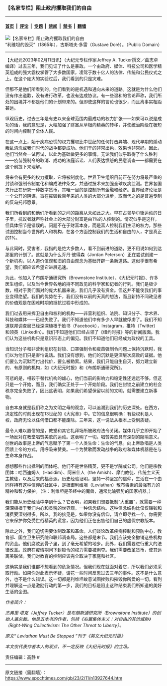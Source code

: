 ### 【名家专栏】阻止政府攫取我们的自由

---

#### [首页](../../../..?n13927644) &nbsp;|&nbsp; [评论](../../../../../epoch-comment?n13927644) &nbsp;|&nbsp; [专题](../../../../../epoch-special?n13927644) &nbsp;|&nbsp; [禁闻](../../../../../epoch-news?n13927644) &nbsp;|&nbsp; [禁书](../../../../../books?n13927644) &nbsp;|&nbsp; [翻墙](https://github.com/gfw-breaker/nogfw/blob/master/README.md?n13927644)


<div><img alt="【名家专栏】阻止政府攫取我们的自由" class="attachment-djy_600_400 size-djy_600_400 wp-post-image" src="https://i.epochtimes.com/assets/uploads/2023/02/id13927646-Destruction-of-Leviathan-700x420-600x400.jpg"/>
<div class="caption">
 “利维坦的毁灭”（1865年），古斯塔夫·多雷（Gustave Doré）。（Public Domain）
</div></div><hr/><div class="post_content" id="artbody" itemprop="articleBody">
 <!-- article content begin -->
 <p>
  【大纪元2023年02月11日讯】（大纪元专栏作家Jeffrey A. Tucker撰文／曲志卓编译）过去三年，我们见证了什么是暴政。一个由政府、媒体、科技公司和医学精英组成的强大霸权掌管了大多数国家，凌驾于数十亿人的法律、传统和公民仪式之上。在这个庞大的实验过后，我们看到的只是灾难。
 </p>
 <p>
  但那不是他们所看到的。他们看到的是机遇和通向未来的道路。这就是为什么他们没有作出道歉，没有进行改革，也没有达成协议。有一些温和的言论声称，我们所处的困境并不都是他们的计划带来的。但即使这样的言论也很少，而且离事实相距甚远。
 </p>
 <p>
  纵观历史，过去三年是有史以来全球范围内最成功的权力扩张——如果可以说是成功的话，我的意思是，大幅加强了财富从草根向精英的转移，并使统治阶级在极短的时间内控制了全体人民。
 </p>
 <p>
  在这一点上，始于疾病恐慌的权力攫取比中世纪的任何打击异端、现代早期的煽动叛乱清洗或我们时代的战争都更成功。他们干的非常出色，效果也非常好。因此，他们当然会一试再试，以此为基础做更多的事情。无论我们似乎取得了什么胜利——疫苗强制令的取消、成功的法庭诉讼、人们表达愤怒的民意调查——都需要在这个前提下来理解。
 </p>
 <p>
  将来会有更多的权力攫取，它将被制度化。世界卫生组织目前正在努力将最严重的封锁和强制令制度化和编成法律条文，并通过技术来加强全球疾病监测。世界各国央行正在研究一种数字货币，其唯一目的是控制所有金融和经济。世界经济论坛是一个公开的阴谋，旨在摧毁数百年来的人类的大部分进步，取而代之的是普遍专制的反乌托邦愿景。
 </p>
 <p>
  我们所看到的和他们所看到的之间的距离从未如此之大。早在占领华尔街运动的日子里，抗议者就声称社会上的大部分财富是由1%的人控制的。情况似乎是这样，但具体细节是错误的。问题不在于财富本身，而是富人控制我们生活的权力。那些试图控制当今世界的人和机构，在各个方面控制我们的生活和自由的人，才是真正的1%。
 </p>
 <p>
  与此同时，受害者，我指的是绝大多数人，看不到前进的道路，更不用说如何到达那里的计划了。这就是为什么乔丹·彼得森（Jordan Peterson）正在尝试创建一个新机构，以人道价值观和旧的自由观念为基础开辟一条新道路。这似乎很有希望，我们都应该希望它进展迅速。
 </p>
 <p>
  为此，他加入了布朗斯通研究所（Brownstone Institute）、《大纪元时报》、许多医生组织，以及当今世界各地的持不同政见的科学家和记者的行列。我们是极少数，相对于我们面对的庞大机器来说，我们几乎没有资金。但这并不能使我们的事业变得绝望。我们的优势在于，我们没有以前的天真的想法，而且新持不同政见者的价值观是在困难时期的抵抗过程中形成的。
 </p>
 <p>
  我们过去用来捍卫自由和权利的机构——非营利组织、法院、知识分子、学术界、科技和媒体——已经失败了。我们不知道他们中有多少人早就被俘虏了。我们不知道联邦调查局已经深深植根于脸书（Facebook），Instagram，推特（Twitter）和领英（LinkedIn）。我们不知道他们已经占领了《纽约时报》等的新闻版面。我们认为这些机构只是意识形态上的偏见。我们不知道他们已经成为政权的工具。
 </p>
 <p>
  当知识分子和非营利组织在封锁、口罩强制令和疫苗强制令问题上保持沉默时，我们以为他们只是害怕说话。我们没有想到，他们的沉默是更深层次腐败的证据。他们要么为沉默而付出代价，要么被勒索。结果，我们只能自生自灭，努力建立新的、有原则的机构，如《大纪元时报》和《布朗斯通研究所》。
 </p>
 <p>
  可悲的是，相较于替代机构的雄心，他们当前的影响力和稳定性还远远不够。但这只是一个开始，而且，我们确实正处于一个开始阶段。我们在封锁之前建立的社会秩序完全失败了，因此这表明，如果我们希望保留以前的文明，就需要建立新事物。
 </p>
 <p>
  自由本身就是我们称之为文明之母的观念，可以追溯到我们的历史深处。在西方，决定性的时刻出现在13世纪的《大宪章》中。它的信息很明确：有些权利是人权，政府无论以任何借口都不能废除。三年来，这一说法从根本上受到质疑。
 </p>
 <p>
  最令人难以置信的是，教堂和其它礼拜场所被政府法令关闭。媒体几乎立即开始了一场反对在教堂唱赞美歌的运动。这表明了一切。唱赞美歌具有深刻的隐喻意义。创世的故事是上帝的气息赋予了第一个人类生命：生命的气息。向上帝歌唱是人类回馈上帝的方式，用呼吸来赞美。一个为赞歌而发动战争的政府和媒体机器是在与生命本身作战。
 </p>
 <p>
  想想那些作出抵制的团体吧。他们不是世俗精英，更不是学院或公司。他们是宗教团体：哈西迪姆人（Hasidim）、阿米什人（the Amish）、摩门教徒、传统主义天主教徒，以及后来的福音派。历史经验证明，坚持一种坚定的信仰，生活在一个由同样持有这种信仰的社区中，是抵御利维坦（Leviathan）散布毒素的最强有力的精神和智力保护。（注：利维坦是圣经中的魔兽，通常比喻强势的国家机器。）
 </p>
 <p>
  我们能从历史经验中学到什么？它表明，如果我们想要抵制“大重置”，就需要一种深深植根于我们内心和灵魂的世界观，一种信念结构。这种信念结构比仅仅赚钱和消费要深刻得多。所以，我的拙见是，如果你没有信仰，请立即寻找一个。你需要它来保护你免受世俗精英的谎言，因为他们正在出售他们自己的虚假宗教版本。
 </p>
 <p>
  除此之外，我们迫切需要体制改革和革命。人们谈论改革疾病控制和预防中心，教育部、国立卫生研究院和联邦调查局。这些都是末节。我们应该完全撤销这些机构的资金。他们腐败到骨子里，到了毫无希望的地步。此外，我们需要进行重大的法律改革。政府在疫情期间下封锁令的权力需要被剥夺。我们需要改革货币，使其远离美联储。我们对教育的控制应该完全取决于家庭和社区。
 </p>
 <p>
  这确实是我们谁都不想看到的危急情况。但我们现在就面对着它，所以我们必须采取行动。如果你对此表示怀疑，请花一些时间反思过去三年的事件。这不是什么意外，也不是什么错误。这一切都是利维坦故意试图挫败和摧毁你所爱的一切。看到并理解这一点是激励行动的第一步，我们的目标是阻止这种结束我们所知道的美好生活的企图。
 </p>
 <p>
  <em>
   作者简介：
  </em>
 </p>
 <p>
  <em>
   杰弗里·塔克（Jeffrey Tucker）是布朗斯通研究所（Brownstone Institute）的创始人兼总裁。他是五本书的作者，包括《右翼集体主义：对自由的其他威胁》（Right-Wing Collectivism: The Other Threat to Liberty）。
  </em>
 </p>
 <p>
  <em>
   原文“
   <ok href="https://www.theepochtimes.com/leviathan-must-be-stopped_5032634.html">
    Leviathan Must Be Stopped
   </ok>
   ”刊于《英文大纪元时报》
  </em>
 </p>
 <p>
  <em>
   本文仅代表作者本人的观点，不一定反映《大纪元时报》的立场。
  </em>
 </p>
 <p>
  责任编辑：高静 #
 </p>
 <!-- article content end -->
 <div id="below_article_ad">
 </div>
</div>


---

原文链接（需翻墙）：https://www.epochtimes.com/gb/23/2/11/n13927644.htm